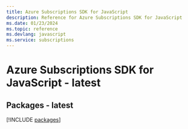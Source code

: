 ```yaml
---
title: Azure Subscriptions SDK for JavaScript
description: Reference for Azure Subscriptions SDK for JavaScript
ms.date: 01/23/2024
ms.topic: reference
ms.devlang: javascript
ms.service: subscriptions
---
```

# Azure Subscriptions SDK for JavaScript - latest
## Packages - latest
[!INCLUDE [packages](subscriptions-index.md)]